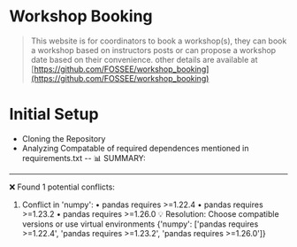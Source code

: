 # **Workshop Booking**

> This website is for coordinators to book a workshop(s), they can book a workshop based on instructors posts or can propose a workshop date based on their convenience.
other details are available at [https://github.com/FOSSEE/workshop_booking](https://github.com/FOSSEE/workshop_booking)

# Initial Setup
- Cloning the Repository
- Analyzing Compatable of required dependences mentioned in requirements.txt
  -- 📊 SUMMARY:
----------------------------------------
❌ Found 1 potential conflicts:

1. Conflict in 'numpy':
   • pandas requires >=1.22.4
   • pandas requires >=1.23.2
   • pandas requires >=1.26.0
   💡 Resolution: Choose compatible versions or use virtual environments
{'numpy': ['pandas requires >=1.22.4', 'pandas requires >=1.23.2', 'pandas requires >=1.26.0']}
